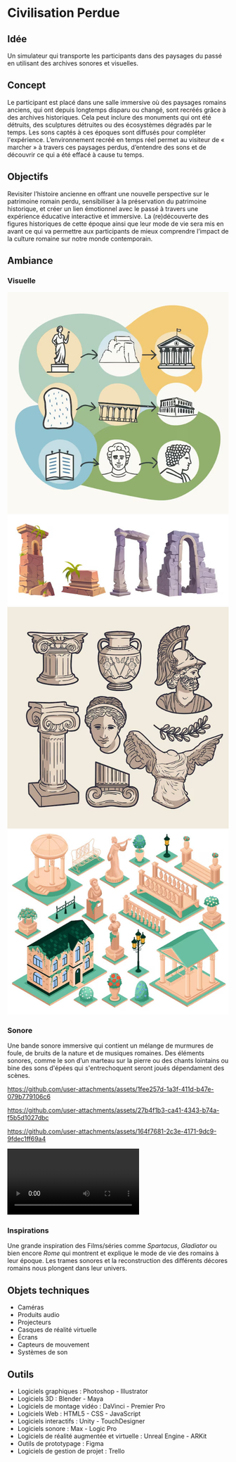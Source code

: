 # Civilisation Perdue

## Idée 
Un simulateur qui transporte les participants dans des paysages du passé en utilisant des archives sonores et visuelles.

## Concept 
Le participant est placé dans une salle immersive où des paysages romains anciens, qui ont depuis longtemps disparu ou changé, sont recréés grâce à des archives historiques. Cela peut inclure des monuments qui ont été détruits, des sculptures détruites ou des écosystèmes dégradés par le temps. Les sons captés à ces époques sont diffusés pour compléter l'expérience. L’environnement recréé en temps réel permet au visiteur de « marcher » à travers ces paysages perdus, d’entendre des sons et de découvrir ce qui a été effacé à cause tu temps.

## Objectifs
Revisiter l’histoire ancienne en offrant une nouvelle perspective sur le patrimoine romain perdu, sensibiliser à la préservation du patrimoine historique, et créer un lien émotionnel avec le passé à travers une expérience éducative interactive et immersive. La (re)découverte des figures historiques de cette époque ainsi que leur mode de vie sera mis en avant ce qui va permettre aux participants de mieux comprendre l’impact de la culture romaine sur notre monde contemporain.

## Ambiance
### Visuelle
![Narrative](/media/images/Narrative.jpeg)
![Monuments](/media/images/monuments.jpeg)
![Statues](/media/images/statues.jpeg)
![Village](/media/images/village.jpeg)

### Sonore
Une bande sonore immersive qui contient un mélange de murmures de foule, de bruits de la nature et de musiques romaines. Des éléments sonores, comme le son d’un marteau sur la pierre ou des chants lointains ou bine des sons d'épées qui s'entrechoquent seront joués dépendament des scènes.

https://github.com/user-attachments/assets/1fee257d-1a3f-411d-b47e-079b779106c6

https://github.com/user-attachments/assets/27b4f1b3-ca41-4343-b74a-f5b5d1027dbc

https://github.com/user-attachments/assets/164f7681-2c3e-4171-9dc9-9fdec1ff69a4

![Charette](/media/sons/charette_cheval.mp4)

### Inspirations
Une grande inspiration des Films/séries comme _Spartacus_, _Gladiator_ ou bien encore _Rome_ qui montrent et explique le mode de vie des romains à leur époque. Les trames sonores et la reconstruction des différents décores romains nous plongent dans leur univers.

## Objets techniques
  - Caméras
  - Produits audio
  - Projecteurs
  - Casques de réalité virtuelle
  - Écrans
  - Capteurs de mouvement
  - Systèmes de son

## Outils
  - Logiciels graphiques : Photoshop - Illustrator 
  - Logiciels 3D : Blender - Maya
  - Logiciels de montage vidéo : DaVinci - Premier Pro
  - Logiciels Web : HTML5 - CSS - JavaScript
  - Logiciels interactifs : Unity - TouchDesigner
  - Logiciels sonore : Max - Logic Pro
  - Logiciels de réalité augmentée et virtuelle : Unreal Engine - ARKit
  - Outils de prototypage : Figma 
  - Logiciels de gestion de projet : Trello
